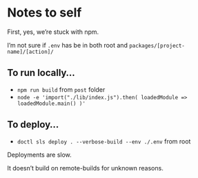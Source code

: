 # Notes to self

First, yes, we’re stuck with npm.

I’m not sure if `.env` has be in both root and `packages/[project-name]/[action]/`

## To run locally…

- `npm run build` from `post` folder
- `node -e 'import("./lib/index.js").then( loadedModule => loadedModule.main() )'`

## To deploy…

- `doctl sls deploy . --verbose-build --env ./.env` from root

Deployments are slow.

It doesn’t build on remote-builds for unknown reasons.

